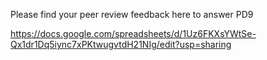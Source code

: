 Please find your peer review feedback here to answer PD9

https://docs.google.com/spreadsheets/d/1Uz6FKXsYWtSe-Qx1dr1Dq5iync7xPKtwugvtdH21NIg/edit?usp=sharing

